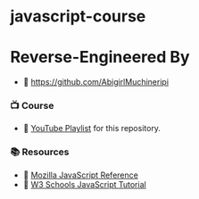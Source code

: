 # javascript-course 
# Reverse-Engineered By
- 🔗 https://github.com/AbigirlMuchineripi

### 📺 Course
- 🔗 [YouTube Playlist](https://tinyurl.com/2homsp5t) for this repository.

### 📚 Resources
- 🔗 [Mozilla JavaScript Reference](https://tinyurl.com/m9lqjhu)
- 🔗 [W3 Schools JavaScript Tutorial](https://www.w3schools.com/js/)
